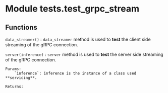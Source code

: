 Module tests.test_grpc_stream
=============================

Functions
---------

    
`data_streamer()`
:   `data_streamer` method is used to **test** the client side streaming of the gRPC connection.

    
`server(inference)`
:   `server` method is used to **test** the server side streaming of the gRPC connection.
    
    Params:
        `inference`: inference is the instance of a class used **servicing**.
    
    Returns: